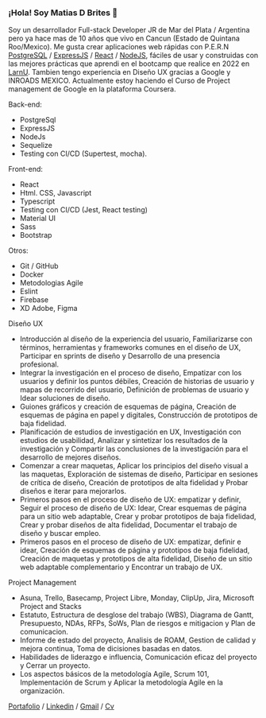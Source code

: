 ### ¡Hola! Soy Matias D Brites 👋

Soy un desarrollador Full-stack Developer JR de Mar del Plata / Argentina pero ya hace mas de 10 años que vivo en Cancun (Estado de Quintana Roo/Mexico). Me gusta crear aplicaciones web rápidas con P.E.R.N    [PostgreSQL](https://www.postgresql.org/) / [ExpressJS](https://expressjs.com/es/) / [React](https://es.reactjs.org/) / [NodeJS](https://nodejs.org/en/), fáciles de usar y construidas con las mejores prácticas que aprendi en el bootcamp que realice en 2022 en [LarnU](https://www.larnu.com/bootcamp).
Tambien tengo experiencia en Diseño UX gracias a Google y INROADS MEXICO. Actualmente estoy haciendo el Curso de Project management de Google en la plataforma Coursera.

Back-end:
* PostgreSql
* ExpressJS
* NodeJs
* Sequelize
* Testing con CI/CD (Supertest, mocha).

Front-end:
* React 
* Html. CSS, Javascript
* Typescript
* Testing con CI/CD (Jest, React testing)
* Material UI
* Sass
* Bootstrap

Otros:
* Git / GitHub
* Docker
* Metodologias Agile
* Eslint
* Firebase
* XD Adobe, Figma

Diseño UX
* Introducción al diseño de la experiencia del usuario, Familiarizarse con términos, herramientas y frameworks comunes en el diseño de UX,
Participar en sprints de diseño y Desarrollo de una presencia profesional.
* Integrar la investigación en el proceso de diseño, Empatizar con los usuarios y definir los puntos débiles, Creación de historias de usuario y mapas de recorrido del usuario, Definición de problemas de usuario y Idear soluciones de diseño.
* Guiones gráficos y creación de esquemas de página, Creación de esquemas de página en papel y digitales, Construcción de prototipos de baja fidelidad.
* Planificación de estudios de investigación en UX, Investigación con estudios de usabilidad, Analizar y sintetizar los resultados de la investigación y Compartir las conclusiones de la investigación para el desarrollo de mejores diseños.
* Comenzar a crear maquetas, Aplicar los principios del diseño visual a las maquetas, Exploración de sistemas de diseño, Participar en sesiones de crítica de diseño, Creación de prototipos de alta fidelidad y Probar diseños e iterar para mejorarlos.
* Primeros pasos en el proceso de diseño de UX: empatizar y definir, Seguir el proceso de diseño de UX: Idear, Crear esquemas de página para un sitio web adaptable, Crear y probar prototipos de baja fidelidad, Crear y probar diseños de alta fidelidad, Documentar el trabajo de diseño y buscar empleo.
* Primeros pasos en el proceso de diseño de UX: empatizar, definir e idear, Creación de esquemas de página y prototipos de baja fidelidad, Creación de maquetas y prototipos de alta fidelidad, Diseño de un sitio web adaptable complementario y Encontrar un trabajo de UX.

Project Management
* Asuna, Trello, Basecamp, Project Libre, Monday, ClipUp, Jira, Microsoft Project and Stacks
* Estatuto, Estructura de desglose del trabajo (WBS), Diagrama de Gantt, Presupuesto, NDAs, RFPs, SoWs, Plan de riesgos e mitigacion y Plan de comunicacion.
* Informe de estado del proyecto, Analisis de ROAM, Gestion de calidad y mejora continua, Toma de dicisiones basadas en datos.
* Habilidades de liderazgo e influencia, Comunicación eficaz del proyecto y Cerrar un proyecto. 
* Los aspectos básicos de la metodología Agile, Scrum 101, Implementación de Scrum y Aplicar la metodología Agile en la organización.

[Portafolio](https://proyecto-final-react-mdb.vercel.app/) / [Linkedin](https://www.linkedin.com/in/matias-d-brites-9b0251a3/) / [Gmail](mailto:matias.brites@gmail.com) / [Cv](https://matiasdbrites.github.io/cv_mdb/)



<!-- **MatiasDBrites/MatiasDBrites** is a ✨ _special_ ✨ repository because its `README.md` (this file) appears on your GitHub profile.


-->
